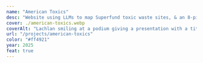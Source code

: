 ```yaml
---
name: "American Toxics"
desc: "Website using LLMs to map Superfund toxic waste sites, & an 8-piece gallery exhibit at the 2025 ITP Spring Show."
cover: ./american-toxics.webp
coverAlt: "Lachlan smiling at a podium giving a presentation with a title slide of American Toxics on a large TV"
url: "/projects/american-toxics"
color: "#ff4921"
year: 2025
feat: true
---
```


